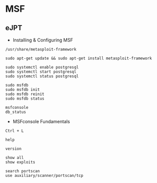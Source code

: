 # MSF

## eJPT
- Installing & Configuring MSF
```
/usr/share/metasploit-framework

sudo apt-get update && sudo apt-get install metasploit-framework

sudo systemctl enable postgresql
sudo systemctl start postgresql
sudo systemctl status postgresql

sudo msfdb
sudo msfdb init
sudo msfdb reinit
sudo msfdb status

msfconsole
db_status
```

- MSFconsole Fundamentals
```
Ctrl + L

help

version

show all
show exploits

search portscan
use auxiliary/scanner/portscan/tcp

```
